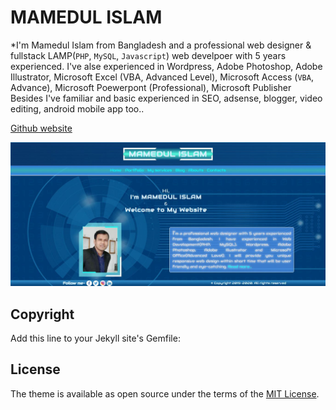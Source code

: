 # MAMEDUL ISLAM

*I'm Mamedul Islam from Bangladesh and a professional web designer & fullstack LAMP(`PHP`, `MySQL`, `Javascript`) web develpoer with 5 years experienced. I've alse experienced in Wordpress, Adobe Photoshop, Adobe Illustrator, Microsoft Excel (VBA, Advanced Level), Microsoft Access (`VBA`, Advance), Microsoft Poewerpont (Professional), Microsoft Publisher Besides I've familiar and basic experienced in SEO, adsense, blogger, video editing, android mobile app too..

[Github website](https://mamedul.github.io/)

![Github website](/screenshot.png)

## Copyright

Add this line to your Jekyll site's Gemfile:

## License

The theme is available as open source under the terms of the [MIT License](http://opensource.org/licenses/MIT).
